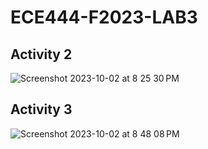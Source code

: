 # ECE444-F2023-LAB3

## Activity 2 ##
![Screenshot 2023-10-02 at 8 25 30 PM](https://github.com/jasonhy-wang/ECE444-F2023-LAB1/assets/38818672/62a8f2e6-96b3-44e4-828d-5e51a7dedd6d)

## Activity 3 ## 
![Screenshot 2023-10-02 at 8 48 08 PM](https://github.com/jasonhy-wang/ECE444-F2023-LAB1/assets/38818672/57390edf-6603-494f-a215-e1295f317b0f)
